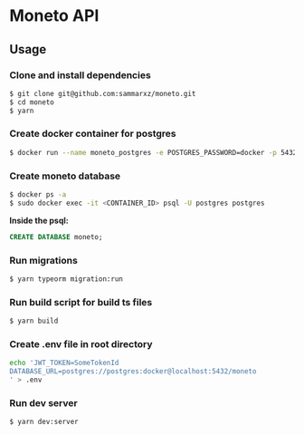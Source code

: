 # Moneto API

## Usage

### Clone and install dependencies
```bash
$ git clone git@github.com:sammarxz/moneto.git
$ cd moneto
$ yarn
```

### Create docker container for postgres
```bash
$ docker run --name moneto_postgres -e POSTGRES_PASSWORD=docker -p 5432:5432 -d postgres
```

### Create moneto database
```bash
$ docker ps -a
$ sudo docker exec -it <CONTAINER_ID> psql -U postgres postgres
```

**Inside the psql:**
```sql
CREATE DATABASE moneto;
```

### Run migrations
```bash
$ yarn typeorm migration:run
```

### Run build script for build ts files
```bash
$ yarn build
```

### Create .env file in root directory
```bash
echo 'JWT_TOKEN=SomeTokenId
DATABASE_URL=postgres://postgres:docker@localhost:5432/moneto
' > .env
```

### Run dev server
```bash
$ yarn dev:server
```
